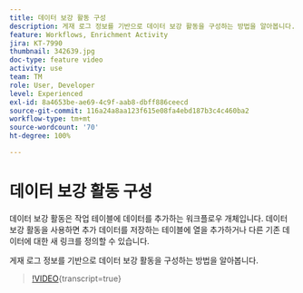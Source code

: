 ```yaml
---
title: 데이터 보강 활동 구성
description: 게재 로그 정보를 기반으로 데이터 보강 활동을 구성하는 방법을 알아봅니다.
feature: Workflows, Enrichment Activity
jira: KT-7990
thumbnail: 342639.jpg
doc-type: feature video
activity: use
team: TM
role: User, Developer
level: Experienced
exl-id: 8a4653be-ae69-4c9f-aab8-dbff886ceecd
source-git-commit: 116a24a8aa123f615e08fa4ebd187b3c4c460ba2
workflow-type: tm+mt
source-wordcount: '70'
ht-degree: 100%

---
```


# 데이터 보강 활동 구성

데이터 보강 활동은 작업 테이블에 데이터를 추가하는 워크플로우 개체입니다. 데이터 보강 활동을 사용하면 추가 데이터를 저장하는 테이블에 열을 추가하거나 다른 기존 데이터에 대한 새 링크를 정의할 수 있습니다.

게재 로그 정보를 기반으로 데이터 보강 활동을 구성하는 방법을 알아봅니다.

>[!VIDEO](https://video.tv.adobe.com/v/342639?quality=12&learn=on){transcript=true}
